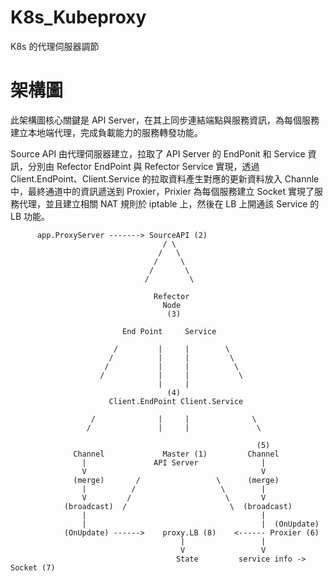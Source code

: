# K8s_Kubeproxy
K8s 的代理伺服器調節


# 架構圖


此架構圖核心關鍵是 API Server，在其上同步連結端點與服務資訊，為每個服務建立本地端代理，完成負載能力的服務轉發功能。

Source API 由代理伺服器建立，拉取了 API Server 的 EndPonit 和 Service 資訊，分別由 Refector EndPoint 與 Refector Service 實現，透過 Client.EndPoint、Client.Service 的拉取資料產生對應的更新資料放入 Channle 中，最終通道中的資訊遞送到 Proxier，Prixier 為每個服務建立 Socket 實現了服務代理，並且建立相關 NAT 規則於 iptable 上，然後在 LB 上開通該 Service 的 LB 功能。


          app.ProxyServer -------> SourceAPI (2)
                                      / \
                                     /   \
                                    /     \
                                   /       \
                                  /         \
                                  
                                    Refector
                                      Node
                                       (3)
                                       
                             End Point     Service
                             
                           /         |     |        \
                          /          |     |         \
                         /           |     |          \
                        /            |     |           \
                                     |     |
                                       (4)
                          Client.EndPoint Client.Service 
                       
                      /              |     |              \
                     /               |     |               \
                     
                                                           (5)
                  Channel             Master (1)         Channel
                    |               API Server              |
                    V                                       V
                  (merge)       /                 \      (merge)    
                    |          /                   \        |
                    V         /                     \       V
                (broadcast)  /                       \  (broadcast)
                    |                                       |
                    |                                       |  (OnUpdate)
                (OnUpdate) ------>    proxy.LB (8)    <------ Proxier (6)
                                          |                 |
                                          V                 V
                                         State         service info -> Socket (7)
                
